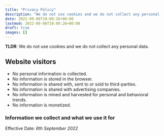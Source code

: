```yaml
---
title: "Privacy Policy"
description: "We do not use cookies and we do not collect any personal data."
date: 2022-09-06T10:09:26+00:00
lastmod: 2022-09-06T10:09:26+00:00
draft: true
images: []
---
```


__TLDR__: We do not use cookies and we do not collect any personal data.

## Website visitors

- No personal information is collected.
- No information is stored in the browser.
- No information is shared with, sent to or sold to third-parties.
- No information is shared with advertising companies.
- No information is mined and harvested for personal and behavioral trends.
- No information is monetized.

### Information we collect and what we use it for

Effective Date: _6th September 2022_
